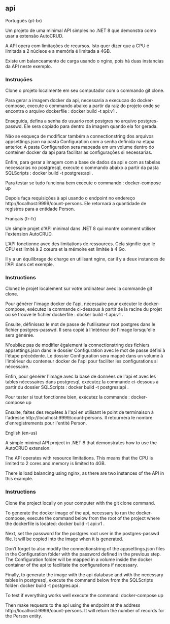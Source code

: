 ## api

Português (pt-br)

Um projeto de uma minimal API simples no .NET 8 que demonstra como usar a extensão AutoCRUD.

A API opera com limitações de recursos. Isto quer dizer que a CPU é limitada a 2 núcleos e a memória é limitada a 4GB.

Existe um balanceamento de carga usando o nginx, pois há duas instancias da API neste exemplo.

### Instruções

Clone o projeto localmente em seu computador com o commando git clone.

Para gerar a imagem docker da api, necessaria a execucao do docker-compose, execute o commando abaixo a partir da raiz do projeto onde se encontra o arquivo dockerfile :
docker build -t api:v1 .

Enseguida, defina a senha do usuario root postgres no arquivo postgres-passwd. Ele sera copiado para dentro da imagem quando ela for gerada.

Não se esqueça de modificar também a connectionstring dos arquivos appsettings.json na pasta Configuration com a senha definida na etapa anterior. A pasta Configuration sera mapeada em um volume dentro do conteiner docker da api para facilitar as configurações si necessarias. 

Enfim, para gerar a imagem com a base de dados da api e com as tabelas necessarias no postgresql, execute o commando abaixo a partir da pasta SQLScripts :
docker build -t postgres:api .

Para testar se tudo funciona bem execute o commando :
docker-compose up 

Depois faça requisições à api usando o endpoint no endereço http://localhost:9999/count-persons. Ele retornará a quantidade de registros para a entidade Person.

Français (fr-fr)

Un simple projet d'API minimal dans .NET 8 qui montre comment utiliser l'extension AutoCRUD.

L'API fonctionne avec des limitations de ressources. Cela signifie que le CPU est limité à 2 cœurs et la mémoire est limitée à 4 Go.

Il y a un équilibrage de charge en utilisant nginx, car il y a deux instances de l'API dans cet exemple.

### Instructions

Clonez le projet localement sur votre ordinateur avec la commande git clone.

Pour générer l'image docker de l'api, nécessaire pour exécuter le docker-compose, exécutez la commande ci-dessous à partir de la racine du projet où se trouve le fichier dockerfile :
docker build -t api:v1 .

Ensuite, définissez le mot de passe de l'utilisateur root postgres dans le fichier postgres-passwd. Il sera copié à l'intérieur de l'image lorsqu'elle sera générée.

N'oubliez pas de modifier également la connectionstring des fichiers appsettings.json dans le dossier Configuration avec le mot de passe défini à l'étape précédente. Le dossier Configuration sera mappé dans un volume à l'intérieur du conteneur docker de l'api pour faciliter les configurations si nécessaire.

Enfin, pour générer l'image avec la base de données de l'api et avec les tables nécessaires dans postgresql, exécutez la commande ci-dessous à partir du dossier SQLScripts :
docker build -t postgres:api .

Pour tester si tout fonctionne bien, exécutez la commande :
docker-compose up 

Ensuite, faites des requêtes à l'api en utilisant le point de terminaison à l'adresse http://localhost:9999/count-persons. Il retournera le nombre d'enregistrements pour l'entité Person.

English (en-us)

A simple minimal API project in .NET 8 that demonstrates how to use the AutoCRUD extension.

The API operates with resource limitations. This means that the CPU is limited to 2 cores and memory is limited to 4GB.

There is load balancing using nginx, as there are two instances of the API in this example.

### Instructions

Clone the project locally on your computer with the git clone command.

To generate the docker image of the api, necessary to run the docker-compose, execute the command below from the root of the project where the dockerfile is located: 
docker build -t api:v1 .

Next, set the password for the postgres root user in the postgres-passwd file. It will be copied into the image when it is generated.

Don’t forget to also modify the connectionstring of the appsettings.json files in the Configuration folder with the password defined in the previous step. The Configuration folder will be mapped in a volume inside the docker container of the api to facilitate the configurations if necessary.

Finally, to generate the image with the api database and with the necessary tables in postgresql, execute the command below from the SQLScripts folder: 
docker build -t postgres:api .

To test if everything works well execute the command: 
docker-compose up

Then make requests to the api using the endpoint at the address http://localhost:9999/count-persons. It will return the number of records for the Person entity.

